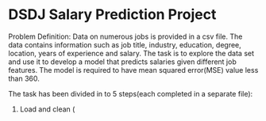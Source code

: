 # DSDJ Salary Prediction Project
Problem Definition: Data on numerous jobs is provided in a csv file. The data contains information such as job title, industry, education, degree, location, years of experience and salary. The task is to explore the data set and use it to develop a model that predicts salaries given different job features. The model is required to have mean squared error(MSE) value less than 360.   

The task has been divided in to 5 steps(each completed in a separate file):

1. Load and clean (
